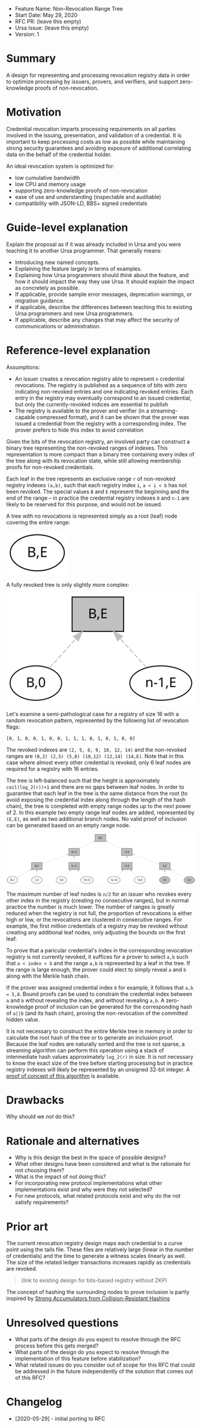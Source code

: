 - Feature Name: Non-Revocation Range Tree
- Start Date: May 29, 2020
- RFC PR: (leave this empty)
- Ursa Issue: (leave this empty)
- Version: 1

# Summary

[summary]: #summary

A design for representing and processing revocation registry data in order to
optimize processing by issuers, provers, and verifiers, and support
zero-knowledge proofs of non-revocation.

# Motivation

[motivation]: #motivation

Credential revocation imparts processing requirements on all parties involved
in the issuing, presentation, and validation of a credential. It is important to
keep processing costs as low as possible while maintaining strong security
guarantees and avoiding exposure of additional correlating data on the behalf
of the credential holder.

An ideal revocation system is optimized for:

- low cumulative bandwidth
- low CPU and memory usage
- supporting zero-knowledge proofs of non-revocation
- ease of use and understanding (inspectable and auditable)
- compatibility with JSON-LD, BBS+ signed credentials

# Guide-level explanation

[guide-level-explanation]: #guide-level-explanation

Explain the proposal as if it was already included in Ursa and you were
teaching it to another Ursa programmer. That generally means:

- Introducing new named concepts.
- Explaining the feature largely in terms of examples.
- Explaining how Ursa programmers should _think_ about the feature, and how
  it should impact the way they use Ursa. It should explain the impact as
  concretely as possible.
- If applicable, provide sample error messages, deprecation warnings, or
  migration guidance.
- If applicable, describe the differences between teaching this to existing
  Ursa programmers and new Ursa programmers.
- If applicable, describe any changes that may affect the security of
  communications or administration.

# Reference-level explanation

[reference-level-explanation]: #reference-level-explanation

Assumptions:

- An issuer creates a revocation registry able to represent `n` credential revocations. The registry is published as a sequence of bits with zero indicating non-revoked entries and one indicating revoked entries. Each entry in the registry may eventually correspond to an issued credential, but only the currently-revoked indices are essential to publish
- The registry is available to the prover and verifier (in a streaming-capable compressed format), and it can be shown that the prover was issued a credential from the registry with a corresponding index. The prover prefers to hide this index to avoid correlation

Given the bits of the revocation registry, an involved party can construct a binary tree representing the non-revoked ranges of indexes. This representation is more compact than a binary tree containing every index of the tree along with its revocation state, while still allowing membership proofs for non-revoked credentials.

Each leaf in the tree represents an exclusive range `r` of non-revoked registry indexes `(a,b)`, such that each registry index `i`, `a < i < b` has not been revoked. The special values `B` and `E` represent the beginning and the end of the range – in practice the credential registry indexes `0` and `n-1` are likely to be reserved for this purpose, and would not be issued.

A tree with no revocations is represented simply as a root (leaf) node covering the entire range:

![Empty revocation registry](empty-registry.svg)

A fully revoked tree is only slightly more complex:

![Full revocation registry](full-registry.svg)

Let's examine a semi-pathological case for a registry of size 16 with a random revocation pattern, represented by the following list of revocation flags:

    [0, 1, 0, 0, 1, 0, 0, 1, 1, 1, 0, 1, 0, 1, 0, 0]

The revoked indexes are `(2, 5, 8, 9, 10, 12, 14)` and the non-revoked ranges are `(B,2) (2,5) (5,8) (10,12) (12,14) (14,E)`. Note that in this case where almost every other credential is revoked, only 6 leaf nodes are required for a registry with 16 entries.

The tree is left-balanced such that the height is approximately `ceil(log_2(r))+1` and there are no gaps between leaf nodes. In order to guarantee that each leaf in the tree is the same distance from the root (to avoid exposing the credential index along through the length of the hash chain), the tree is completed with empty range nodes up to the next power of 2. In this example two empty range leaf nodes are added, represented by `(E,E)`, as well as two additional branch nodes. No valid proof of inclusion can be generated based on an empty range node.

![Sample small registry](sample-registry.svg)

The maximum number of leaf nodes is `n/2` for an issuer who revokes every other index in the registry (creating no consecutive ranges), but in normal practice the number is much lower. The number of ranges is greatly reduced when the registry is not full, the proportion of revocations is either high or low, or the revocations are clustered in consecutive ranges. For example, the first million credentials of a registry may be revoked without creating any additional leaf nodes, only adjusting the bounds on the first leaf.

To prove that a paricular credential's index in the corresponding revocation registry is not currently revoked, it suffices for a prover to select `a,b` such that `a < index < b` and the range `a,b` is represented by a leaf in the tree. If the range is large enough, the prover could elect to simply reveal `a` and `b` along with the Merkle hash chain.

If the prover was assigned credential index `6` for example, it follows that `a,b = 5,8`. Bound proofs can be used to constrain the credential index between `a` and `b` without revealing the index, and without revealing `a,b`. A zero-knowledge proof of inclusion can be generated for the corresponding hash of `a||b` (and its hash chain), proving the non-revocation of the committed hidden value.

It is not necessary to construct the entire Merkle tree in memory in order to calculate the root hash of the tree or to generate an inclusion proof. Because the leaf nodes are naturally sorted and the tree is not sparse, a streaming algorithm can perform this operation using a stack of intermediate hash values approximately `log_2(r)` in size. It is not necessary to know the exact size of the tree before starting processing but in practice registry indexes will likely be represented by an unsigned 32-bit integer. A [proof of concept of this algorithm](https://github.com/andrewwhitehead/brangetree) is available.

# Drawbacks

[drawbacks]: #drawbacks

Why should we _not_ do this?

# Rationale and alternatives

[alternatives]: #alternatives

- Why is this design the best in the space of possible designs?
- What other designs have been considered and what is the rationale for not
  choosing them?
- What is the impact of not doing this?
- For incorporating new protocol implementations what other implementations
  exist and why were they not selected?
- For new protocols, what related protocols exist and why do the not satisfy
  requirements?

# Prior art

[prior-art]: #prior-art

The current revocation registry design maps each credential to a curve point
using the tails file. These files are relatively large (linear in the number
of credentials) and the time to generate a witness scales linearly as well.
The size of the related ledger transactions increases rapidly as credentials
are revoked.

> (link to existing design for bits-based registry without ZKP)

The concept of hashing the surrounding nodes to prove inclusion is partly inspired by [Strong Accumulators from Collision-Resistant Hashing](https://users.dcc.uchile.cl/~pcamacho/papers/strongacc08.pdf)

# Unresolved questions

[unresolved]: #unresolved-questions

- What parts of the design do you expect to resolve through the RFC process
  before this gets merged?
- What parts of the design do you expect to resolve through the implementation
  of this feature before stabilization?
- What related issues do you consider out of scope for this RFC that could be
  addressed in the future independently of the solution that comes out of this
  RFC?

# Changelog

[changelog]: #changelog

- [2020-05-29] - initial porting to RFC
